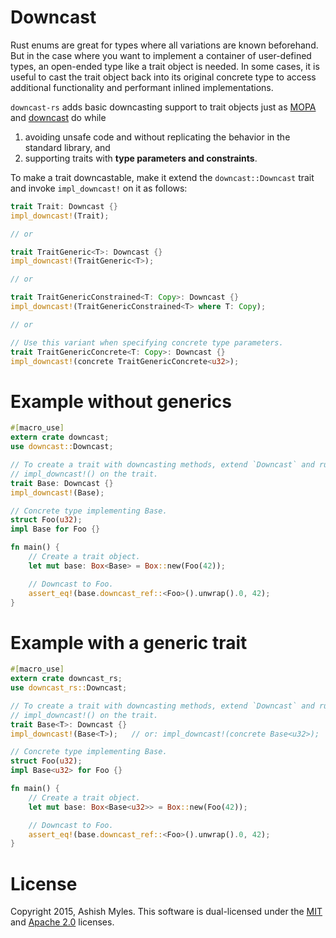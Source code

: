 # Downcast

Rust enums are great for types where all variations are known beforehand. But in
the case where you want to implement a container of user-defined types, an
open-ended type like a trait object is needed. In some cases, it is useful to
cast the trait object back into its original concrete type to access additional
functionality and performant inlined implementations.

`downcast-rs` adds basic downcasting support to trait objects just as
[MOPA](https://crates.io/crates/mopa/) and
[downcast](https://crates.io/crates/downcast/) do while

1. avoiding unsafe code and without replicating the behavior in the standard
   library, and
2. supporting traits with **type parameters and constraints**.

To make a trait downcastable, make it extend the `downcast::Downcast` trait and
invoke `impl_downcast!` on it as follows:

```rust
trait Trait: Downcast {}
impl_downcast!(Trait);

// or

trait TraitGeneric<T>: Downcast {}
impl_downcast!(TraitGeneric<T>);

// or

trait TraitGenericConstrained<T: Copy>: Downcast {}
impl_downcast!(TraitGenericConstrained<T> where T: Copy);

// or

// Use this variant when specifying concrete type parameters.
trait TraitGenericConcrete<T: Copy>: Downcast {}
impl_downcast!(concrete TraitGenericConcrete<u32>);
```

# Example without generics

```rust
#[macro_use]
extern crate downcast;
use downcast::Downcast;

// To create a trait with downcasting methods, extend `Downcast` and run
// impl_downcast!() on the trait.
trait Base: Downcast {}
impl_downcast!(Base);

// Concrete type implementing Base.
struct Foo(u32);
impl Base for Foo {}

fn main() {
    // Create a trait object.
    let mut base: Box<Base> = Box::new(Foo(42));

    // Downcast to Foo.
    assert_eq!(base.downcast_ref::<Foo>().unwrap().0, 42);
}
```

# Example with a generic trait

```rust
#[macro_use]
extern crate downcast_rs;
use downcast_rs::Downcast;

// To create a trait with downcasting methods, extend `Downcast` and run
// impl_downcast!() on the trait.
trait Base<T>: Downcast {}
impl_downcast!(Base<T>);   // or: impl_downcast!(concrete Base<u32>);

// Concrete type implementing Base.
struct Foo(u32);
impl Base<u32> for Foo {}

fn main() {
    // Create a trait object.
    let mut base: Box<Base<u32>> = Box::new(Foo(42));

    // Downcast to Foo.
    assert_eq!(base.downcast_ref::<Foo>().unwrap().0, 42);
}
```

# License

Copyright 2015, Ashish Myles.
This software is dual-licensed under the [MIT](LICENSE-MIT) and
[Apache 2.0](LICENSE-APACHE) licenses.

